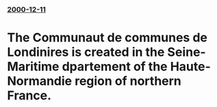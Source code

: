 ### [2000-12-11](/news/2000/12/11/index.md)

# The Communaut de communes de Londinires is created in the Seine-Maritime dpartement of the Haute-Normandie region of northern France.



